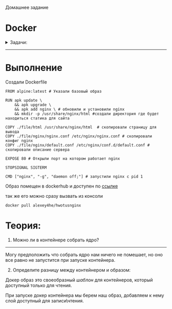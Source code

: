 Домашнее задание

# Docker
<details>
<summary> Задачи: </summary> 

1.Создайте свой кастомный образ nginx на базе alpine. После запуска nginx должен
отдавать кастомную страницу (достаточно изменить дефолтную страницу nginx)

Ответьте на вопрос:
1) Можно ли в контейнере собрать ядро?
2) Определите разницу между контейнером и образом


</details>

_____________________________________________

# Выполнение

Создали Dockerfile 

```
FROM alpine:latest # Указали базовый образ

RUN apk update \
    && apk upgrade \
    && apk add nginx \ # обновили и установили nginx
    && mkdir -p /usr/share/nginx/html #создали директория где будет находиться статика для сайта

COPY ./file/html /usr/share/nginx/html  # скопировали страницу для вывода
COPY ./file/nginx/nginx.conf /etc/nginx/nginx.conf # скопировали конфиг nginx
COPY ./file/nginx/default.conf /etc/nginx/conf.d/default.conf # скопировали описание сервера

EXPOSE 80 # Открыли порт на котором работает nginx 

STOPSIGNAL SIGTERM 

CMD ["nginx", "-g", "daemon off;"] # запустили nginx с pid 1

```
Образ помещен в dockerhub и доступен по [ссылке](https://hub.docker.com/r/alexey4he/hwotusnginx)

так же его можно сразу вызвать из консоли
```
docker pull alexey4he/hwotusnginx
```

# Теория:

1) Можно ли в контейнере собрать ядро?
___

Могу предположить что собрать ядро нам ничего не помешает, но оно все равно не запустится при запуске контейнера. 

2)  Определите разницу между контейнером и образом:

Докер образ это своеобразный *шаблон* для контейнеров, который  доступный только для чтения. 

При запуске докер контейнера мы берем наш образ, добавляем к нему слой доступный для записи\чтения. 

